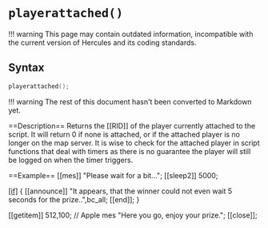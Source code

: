 # `playerattached()`

!!! warning
	This page may contain outdated information, incompatible with the current version of Hercules and its coding standards.

## Syntax

```c
playerattached();
```

!!! warning
	The rest of this document hasn't been converted to Markdown yet.

==Description==
Returns the [[RID]] of the player currently attached to the script. It will return 0 if none is attached, or if the attached player is no longer on the map server. It is wise to check for the attached player in script functions that deal with timers as there is no guarantee the player will still be logged on when the timer triggers.

==Example==
 [[mes]] "Please wait for a bit...";
 [[sleep2]] 5000;
 
 [[if]](!playerattached())
 {
     [[announce]] "It appears, that the winner could not even wait 5 seconds for the prize..",bc_all;
     [[end]];
 }
 
 [[getitem]] 512,100;  // Apple
 mes "Here you go, enjoy your prize.";
 [[close]];
